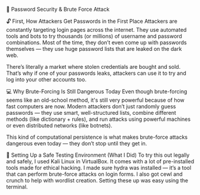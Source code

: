 🔐 Password Security & Brute Force Attack 

🔓 First, How Attackers Get Passwords in the First Place
Attackers are constantly targeting login pages across the internet. They use automated tools and bots to try thousands (or millions) of username and password combinations. Most of the time, they don’t even come up with passwords themselves — they use huge password lists that are leaked on the dark web.

There’s literally a market where stolen credentials are bought and sold. That’s why if one of your passwords leaks, attackers can use it to try and log into your other accounts too.


💻 Why Brute-Forcing Is Still Dangerous Today
Even though brute-forcing seems like an old-school method, it's still very powerful because of how fast computers are now. Modern attackers don’t just randomly guess passwords — they use smart, well-structured lists, combine different methods (like dictionary + rules), and run attacks using powerful machines or even distributed networks (like botnets).

This kind of computational persistence is what makes brute-force attacks dangerous even today — they don’t stop until they get in.

🧪 Setting Up a Safe Testing Environment (What I Did)
To try this out legally and safely, I used Kali Linux in VirtualBox. It comes with a lot of pre-installed tools made for ethical hacking.
I made sure hydra was installed — it’s a tool that can perform brute-force attacks on login forms. I also got cewl and crunch to help with wordlist creation. Setting these up was easy using the terminal.
